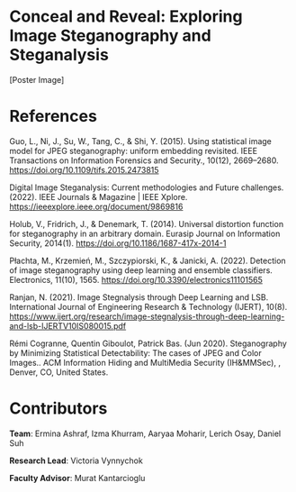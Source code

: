 # Conceal and Reveal: Exploring Image Steganography and Steganalysis

[Poster Image]

# References
Guo, L., Ni, J., Su, W., Tang, C., & Shi, Y. (2015). Using statistical image model for JPEG steganography: uniform embedding revisited. IEEE Transactions on Information Forensics and Security., 10(12), 2669–2680. https://doi.org/10.1109/tifs.2015.2473815

Digital Image Steganalysis: Current methodologies and Future challenges. (2022). IEEE Journals & Magazine | IEEE Xplore. https://ieeexplore.ieee.org/document/9869816
    
Holub, V., Fridrich, J., & Denemark, T. (2014). Universal distortion function for steganography in an arbitrary domain. Eurasip Journal on Information Security, 2014(1). https://doi.org/10.1186/1687-417x-2014-1 
     
Płachta, M., Krzemień, M., Szczypiorski, K., & Janicki, A. (2022). Detection of image steganography using deep learning and ensemble classifiers. Electronics, 11(10), 1565. https://doi.org/10.3390/electronics11101565 
     
Ranjan, N. (2021). Image Stegnalysis through Deep Learning and LSB. International Journal of Engineering Research & Technology (IJERT), 10(8). https://www.ijert.org/research/image-stegnalysis-through-deep-learning-and-lsb-IJERTV10IS080015.pdf

Rémi Cogranne, Quentin Giboulot, Patrick Bas. (Jun 2020). Steganography by Minimizing Statistical Detectability: The cases of JPEG and Color Images.. ACM Information Hiding and MultiMedia Security (IH&MMSec), , Denver, CO, United States.

# Contributors

**Team**: Ermina Ashraf, Izma Khurram, Aaryaa Moharir, Lerich Osay, Daniel Suh

**Research Lead**: Victoria Vynnychok

**Faculty Advisor**: Murat Kantarcioglu
